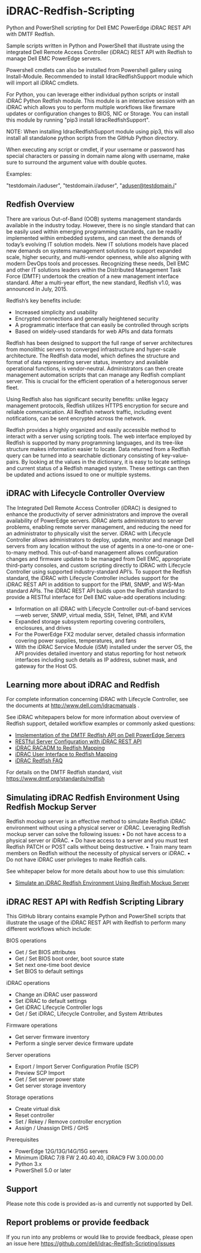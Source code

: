 # iDRAC-Redfish-Scripting

Python and PowerShell scripting for  Dell EMC PowerEdge iDRAC REST API with DMTF Redfish.

Sample scripts written in Python and PowerShell that illustrate using the integrated Dell Remote Access Controller (iDRAC) REST API with Redfish to manage Dell EMC PowerEdge servers. 

Powershell cmdlets can also be installed from Powershell gallery using Install-Module. Recommended to install IdracRedfishSupport module which will import all iDRAC cmdlets. 

For Python, you can leverage either individual python scripts or install iDRAC Python Redfish module. This module is an interactive session with an iDRAC which allows you to perform multiple workflows like firwmare updates or configuration changes to BIOS, NIC or Storage. You can install this module by running "pip3 install IdracRedfishSupport". 

NOTE: When installing IdracRedfishSupport module using pip3, this will also install all standalone python scripts from the GitHub Python directory. 

When executing any script or cmdlet, if your username or password has special characters or passing in domain name along with username, make sure to surround the argument value with double quotes. 

Examples:

"testdomain.i\aduser",
"testdomain.i/aduser",
"aduser@testdomain.i"

## Redfish Overview

There are various Out-of-Band (OOB) systems management standards available in the industry today. However, there is no single standard that can be easily used within emerging programming standards, can be readily implemented within embedded systems, and can meet the demands of today’s evolving IT solution models.  New IT solutions models have placed new demands on systems management solutions to support expanded scale, higher security, and multi-vendor openness, while also aligning with modern DevOps tools and processes. 
Recognizing these needs, Dell EMC and other IT solutions leaders within the Distributed Management Task Force (DMTF) undertook the creation of a new management interface standard. After a multi-year effort, the new standard, Redfish v1.0, was announced in July, 2015. 

Redfish’s key benefits include:
 
*	Increased simplicity and usability
*	Encrypted connections and generally heightened security
*	A programmatic interface that can easily be controlled through scripts
*	Based on widely-used standards for web APIs and data formats

Redfish has been designed to support the full range of server architectures from monolithic servers to converged infrastructure and hyper-scale architecture. The Redfish data model, which defines the structure and format of data representing server status, inventory and available operational functions, is vendor-neutral. Administrators can then create management automation scripts that can manage any Redfish compliant server. This is crucial for the efficient operation of a heterogonous server fleet. 

Using Redfish also has significant security benefits: unlike legacy management protocols, Redfish utilizes HTTPS encryption for secure and reliable communication. All Redfish network traffic, including event notifications, can be sent encrypted across the network. 

Redfish provides a highly organized and easily accessible method to interact with a server using scripting tools. The web interface employed by Redfish is supported by many programming languages, and its tree-like structure makes information easier to locate. Data returned from a Redfish query can be turned into a searchable dictionary consisting of key-value-pairs. By looking at the values in the dictionary, it is easy to locate settings and current status of a Redfish managed system. These settings can then be updated and actions issued to one or multiple systems.

## iDRAC with Lifecycle Controller Overview

The Integrated Dell Remote Access Controller (iDRAC) is designed to enhance the productivity of server administrators and improve the overall availability of PowerEdge servers. iDRAC alerts administrators to server problems, enabling remote server management, and reducing the need for an administrator to physically visit the server.
iDRAC with Lifecycle Controller allows administrators to deploy, update, monitor and manage Dell servers from any location without the use of agents in a one-to-one or one-to-many method. This out-of-band management allows configuration changes and firmware updates to be managed from Dell EMC, appropriate third-party consoles, and custom scripting directly to iDRAC with Lifecycle Controller using supported industry-standard API’s.
To support the Redfish standard, the iDRAC with Lifecycle Controller includes support for the iDRAC REST API in addition to support for the IPMI, SNMP, and WS-Man standard APIs. The iDRAC REST API builds upon the Redfish standard to provide a RESTful interface for Dell EMC value-add operations including:

*	Information on all iDRAC with Lifecycle Controller out-of-band services—web server, SNMP, virtual media, SSH, Telnet, IPMI, and KVM
*	Expanded storage subsystem reporting covering controllers, enclosures, and drives
*	For the PowerEdge FX2 modular server, detailed chassis information covering power supplies, temperatures, and fans
*	With the iDRAC Service Module (iSM) installed under the server OS, the API provides detailed inventory and status reporting for host network interfaces including such details as IP address, subnet mask, and gateway for the Host OS.

## Learning more about iDRAC and Redfish

For complete information concerning iDRAC with Lifecycle Controller, see the documents at http://www.dell.com/idracmanuals .

See iDRAC whitepapers below for more information about overview of Redfish support, detailed workflow examples or commonly asked questions:

- [Implementation of the DMTF Redfish API on Dell PowerEdge Servers](http://en.community.dell.com/techcenter/extras/m/white_papers/20442330)
- [RESTful Server Configuration with iDRAC REST API](http://en.community.dell.com/techcenter/extras/m/white_papers/20443207)
- [iDRAC RACADM to Redfish Mapping](https://dl.dell.com/content/manual9969682-idrac9-racadm-to-redfish-mapping.pdf?language=en-us)
- [iDRAC User Interface to Redfish Mapping](https://dl.dell.com/content/manual24821844-idrac9-user-interface-to-redfish-mapping.pdf?language=en-us)
- [iDRAC Redfish FAQ](https://dl.dell.com/content/manual16004247-idrac-redfish-faq.pdf?language=en-us)

For details on the DMTF Redfish standard, visit https://www.dmtf.org/standards/redfish 

## Simulating iDRAC Redfish Environment Using Redfish Mockup Server

Redfish mockup server is an effective method to simulate Redfish iDRAC environment without using a physical server or iDRAC. Leveraging Redfish mockup server can solve the following issues:
• Do not have access to a physical server or iDRAC.
• Do have access to a server and you must test Redfish PATCH or POST calls without being destructive.
• Train many team members on Redfish without the necessity of physical servers or iDRAC.
• Do not have iDRAC user privileges to make Redfish calls.

See whitepaper below for more details about how to use this simulation:

- [Simulate an iDRAC Redfish Environment Using Redfish Mockup Server](https://dl.dell.com/content/manual7490099-simulate-an-idrac-redfish-environment-using-redfish-mockup-server.pdf?language=en-us)


## iDRAC REST API with Redfish Scripting Library

This GitHub library contains example Python and PowerShell scripts that illustrate the usage of the iDRAC REST API with Redfish to perform many different workflows which include:

BIOS operations
*	Get / Set BIOS attributes
*	Get / Set BIOS boot order, boot source state
*	Set next one-time boot device
*	Set BIOS to default settings

iDRAC operations
*	Change an iDRAC user password
*	Set iDRAC to default settings
*	Get iDRAC Lifecycle Controller logs
*	Get / Set iDRAC, Lifecycle Controller, and System Attributes

Firmware operations
*	Get server firmware inventory
*	Perform a single server device firmware update

Server operations
*	Export / Import Server Configuration Profile (SCP)
*	Preview SCP Import
*	Get / Set server power state
*	Get server storage inventory

Storage operations
*	Create virtual disk
*	Reset controller
*	Set / Rekey / Remove controller encryption
* Assign / Unassign DHS / GHS 

Prerequisites
*	PowerEdge 12G/13G/14G/15G servers
*	Minimum iDRAC 7/8 FW 2.40.40.40, iDRAC9 FW 3.00.00.00
*	Python 3.x
*	PowerShell 5.0 or later

## Support

Please note this code is provided as-is and currently not supported by Dell.

## Report problems or provide feedback

If you run into any problems or would like to provide feedback, please open an issue here https://github.com/dell/idrac-Redfish-Scripting/issues 

